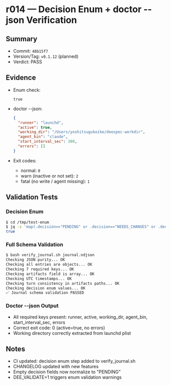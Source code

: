 # r014 — Decision Enum + doctor --json Verification

## Summary
- Commit: `48b15f7`
- Version/Tag: `v0.1.12` (planned)
- Verdict: PASS

## Evidence
- Enum check:
  ```
  true
  ```

- doctor --json:
  ```json
  {
    "runner": "launchd",
    "active": true,
    "working_dir": "/Users/yoshitsugukoike/deespec-workdir",
    "agent_bin": "claude",
    "start_interval_sec": 300,
    "errors": []
  }
  ```

- Exit codes:
  - normal: `0`
  - warn (inactive or not set): `2`
  - fatal (no write / agent missing): `1`

## Validation Tests

### Decision Enum
```bash
$ cd /tmp/test-enum
$ jq -s 'map(.decision=="PENDING" or .decision=="NEEDS_CHANGES" or .decision=="OK") | all' journal.ndjson
true
```

### Full Schema Validation
```bash
$ bash verify_journal.sh journal.ndjson
Checking JSON purity... OK
Checking all entries are objects... OK
Checking 7 required keys... OK
Checking artifacts field is array... OK
Checking UTC timestamps... OK
Checking turn consistency in artifacts paths... OK
Checking decision enum values... OK
✅ Journal schema validation PASSED
```

### Doctor --json Output
- All required keys present: runner, active, working_dir, agent_bin, start_interval_sec, errors
- Correct exit code: 0 (active=true, no errors)
- Working directory correctly extracted from launchd plist

## Notes

* CI updated: decision enum step added to verify_journal.sh
* CHANGELOG updated with new features
* Empty decision fields now normalize to "PENDING"
* DEE_VALIDATE=1 triggers enum validation warnings